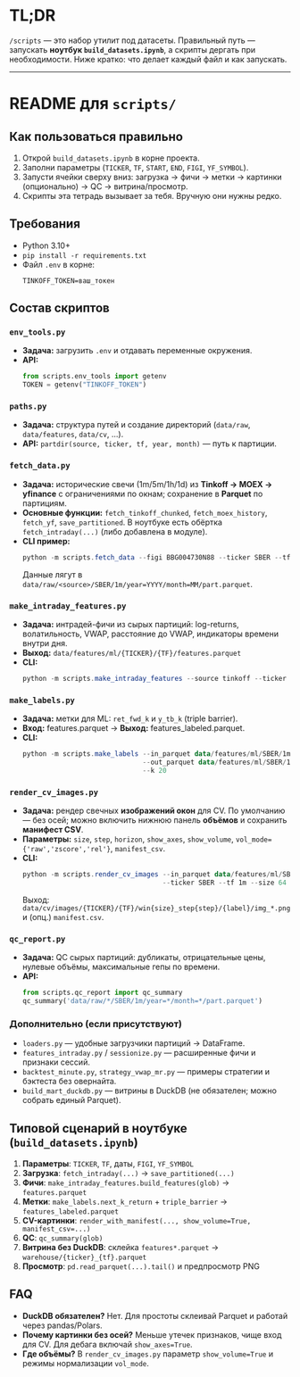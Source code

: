 # TL;DR
`/scripts` — это набор утилит под датасеты. Правильный путь — запускать **ноутбук `build_datasets.ipynb`**, а скрипты дергать при необходимости. Ниже кратко: что делает каждый файл и как запускать.

---

# README для `scripts/`

## Как пользоваться правильно
1) Открой `build_datasets.ipynb` в корне проекта.  
2) Заполни параметры (`TICKER`, `TF`, `START`, `END`, `FIGI`, `YF_SYMBOL`).  
3) Запусти ячейки сверху вниз: загрузка → фичи → метки → картинки (опционально) → QC → витрина/просмотр.  
4) Скрипты эта тетрадь вызывает за тебя. Вручную они нужны редко.

## Требования
- Python 3.10+
- `pip install -r requirements.txt`
- Файл `.env` в корне:
  ```
  TINKOFF_TOKEN=ваш_токен
  ```

## Состав скриптов

### `env_tools.py`
- **Задача:** загрузить `.env` и отдавать переменные окружения.
- **API:** 
  ```python
  from scripts.env_tools import getenv
  TOKEN = getenv("TINKOFF_TOKEN")
  ```

### `paths.py`
- **Задача:** структура путей и создание директорий (`data/raw`, `data/features`, `data/cv`, ...).
- **API:** `partdir(source, ticker, tf, year, month)` — путь к партиции.

### `fetch_data.py`
- **Задача:** исторические свечи (1m/5m/1h/1d) из **Tinkoff → MOEX → yfinance** с ограничениями по окнам; сохранение в **Parquet** по партициям.
- **Основные функции:** `fetch_tinkoff_chunked`, `fetch_moex_history`, `fetch_yf`, `save_partitioned`. В ноутбуке есть обёртка `fetch_intraday(...)` (либо добавлена в модуле).
- **CLI пример:**
  ```powershell
  python -m scripts.fetch_data --figi BBG004730N88 --ticker SBER --tf 1m --start 2025-09-20 --end 2025-10-04 --yf_symbol SBER.ME
  ```
  Данные лягут в `data/raw/<source>/SBER/1m/year=YYYY/month=MM/part.parquet`.

### `make_intraday_features.py`
- **Задача:** интрадей-фичи из сырых партиций: log-returns, волатильность, VWAP, расстояние до VWAP, индикаторы времени внутри дня.
- **Выход:** `data/features/ml/{TICKER}/{TF}/features.parquet`
- **CLI:**
  ```powershell
  python -m scripts.make_intraday_features --source tinkoff --ticker SBER --tf 1m
  ```

### `make_labels.py`
- **Задача:** метки для ML: `ret_fwd_k` и `y_tb_k` (triple barrier).
- **Вход:** features.parquet → **Выход:** features_labeled.parquet.
- **CLI:**
  ```powershell
  python -m scripts.make_labels --in_parquet data/features/ml/SBER/1m/features.parquet `
                                --out_parquet data/features/ml/SBER/1m/features_labeled.parquet `
                                --k 20
  ```

### `render_cv_images.py`
- **Задача:** рендер свечных **изображений окон** для CV. По умолчанию — без осей; можно включить нижнюю панель **объёмов** и сохранить **манифест CSV**.
- **Параметры:** `size`, `step`, `horizon`, `show_axes`, `show_volume`, `vol_mode={'raw','zscore','rel'}`, `manifest_csv`.
- **CLI:**
  ```powershell
  python -m scripts.render_cv_images --in_parquet data/features/ml/SBER/1m/features_labeled.parquet `
                                     --ticker SBER --tf 1m --size 64 --step 16 --horizon 5
  ```
  Выход: `data/cv/images/{TICKER}/{TF}/win{size}_step{step}/{label}/img_*.png` и (опц.) `manifest.csv`.

### `qc_report.py`
- **Задача:** QC сырых партиций: дубликаты, отрицательные цены, нулевые объёмы, максимальные гепы по времени.
- **API:**
  ```python
  from scripts.qc_report import qc_summary
  qc_summary('data/raw/*/SBER/1m/year=*/month=*/part.parquet')
  ```

### Дополнительно (если присутствуют)
- `loaders.py` — удобные загрузчики партиций → DataFrame.
- `features_intraday.py` / `sessionize.py` — расширенные фичи и признаки сессий.
- `backtest_minute.py`, `strategy_vwap_mr.py` — примеры стратегии и бэктеста без овернайта.
- `build_mart_duckdb.py` — витрины в DuckDB (не обязателен; можно собрать единый Parquet).

## Типовой сценарий в ноутбуке (`build_datasets.ipynb`)
1) **Параметры**: `TICKER`, `TF`, даты, `FIGI`, `YF_SYMBOL`  
2) **Загрузка**: `fetch_intraday(...)` → `save_partitioned(...)`  
3) **Фичи**: `make_intraday_features.build_features(glob)` → `features.parquet`  
4) **Метки**: `make_labels.next_k_return` + `triple_barrier` → `features_labeled.parquet`  
5) **CV-картинки**: `render_with_manifest(..., show_volume=True, manifest_csv=...)`  
6) **QC**: `qc_summary(glob)`  
7) **Витрина без DuckDB**: склейка `features*.parquet` → `warehouse/{ticker}_{tf}.parquet`  
8) **Просмотр**: `pd.read_parquet(...).tail()` и предпросмотр PNG

## FAQ
- **DuckDB обязателен?** Нет. Для простоты склеивай Parquet и работай через pandas/Polars.  
- **Почему картинки без осей?** Меньше утечек признаков, чище вход для CV. Для дебага включай `show_axes=True`.  
- **Где объёмы?** В `render_cv_images.py` параметр `show_volume=True` и режимы нормализации `vol_mode`.
